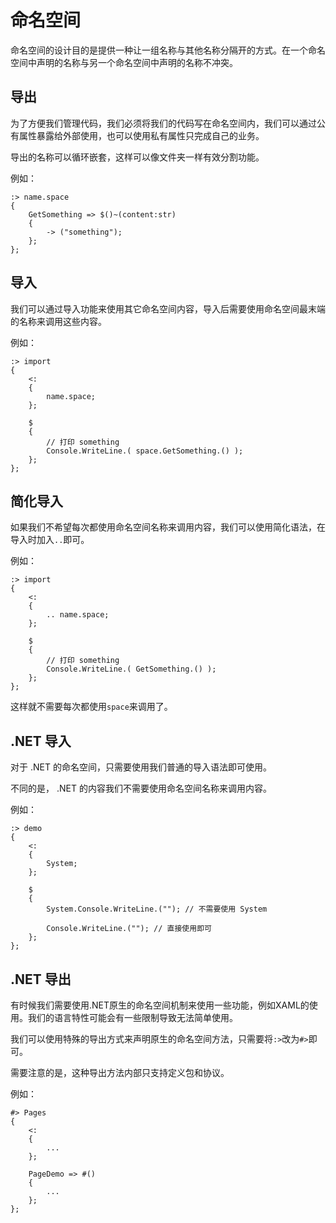 # 命名空间
命名空间的设计目的是提供一种让一组名称与其他名称分隔开的方式。在一个命名空间中声明的名称与另一个命名空间中声明的名称不冲突。

## 导出
为了方便我们管理代码，我们必须将我们的代码写在命名空间内，我们可以通过公有属性暴露给外部使用，也可以使用私有属性只完成自己的业务。

导出的名称可以循环嵌套，这样可以像文件夹一样有效分割功能。

例如：
```
:> name.space
{
    GetSomething => $()~(content:str)
    {
        -> ("something");
    };
};
```
## 导入
我们可以通过导入功能来使用其它命名空间内容，导入后需要使用命名空间最末端的名称来调用这些内容。

例如：
```
:> import
{
    <:
    {
        name.space;
    };

    $
    {
        // 打印 something
        Console.WriteLine.( space.GetSomething.() );
    };
};
```
## 简化导入
如果我们不希望每次都使用命名空间名称来调用内容，我们可以使用简化语法，在导入时加入`..`即可。

例如：
```
:> import
{
    <:
    {
        .. name.space;
    };

    $
    {
        // 打印 something
        Console.WriteLine.( GetSomething.() );
    };
};
```
这样就不需要每次都使用`space`来调用了。
## .NET 导入
对于 .NET 的命名空间，只需要使用我们普通的导入语法即可使用。

不同的是， .NET 的内容我们不需要使用命名空间名称来调用内容。

例如：
```
:> demo
{
    <:
    {
        System;
    };

    $
    {
        System.Console.WriteLine.(""); // 不需要使用 System

        Console.WriteLine.(""); // 直接使用即可
    };
};
```
## .NET 导出
有时候我们需要使用.NET原生的命名空间机制来使用一些功能，例如XAML的使用。我们的语言特性可能会有一些限制导致无法简单使用。

我们可以使用特殊的导出方式来声明原生的命名空间方法，只需要将`:>`改为`#>`即可。

需要注意的是，这种导出方法内部只支持定义包和协议。

例如：
```
#> Pages
{
    <:
    {
        ...
    };

    PageDemo => #()
    {
        ...
    };
};
```